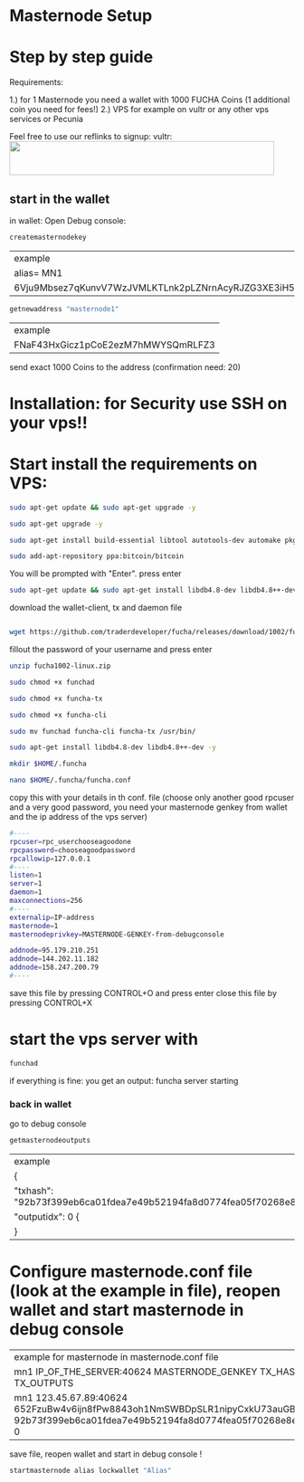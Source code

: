 # Masternode Setup  
# Step by step guide
 

Requirements: 	

1.) for 1 Masternode you need a wallet with 1000 FUCHA Coins (1 additional coin you need for fees!)
2.) VPS for example on vultr or any other vps services or Pecunia  

Feel free to use our reflinks to signup: 
vultr: <a href="https://www.vultr.com/?ref=8913368"><img src="https://www.vultr.com/media/banners/banner_468x60.png" width="468" height="60"></a>

 
## start in the wallet 
in wallet: Open Debug console: 

```bash
createmasternodekey
```

<table>
<tr><td>example</td></tr>
<tr><td>alias= MN1</td></tr>
<tr><td>6Vju9Mbsez7qKunvV7WzJVMLKTLnk2pLZNrnAcyRJZG3XE3iH58</td></tr>
</table>

```bash
getnewaddress "masternode1"  
```

<table>
<tr><td>example</td></tr>
<tr><td>FNaF43HxGicz1pCoE2ezM7hMWYSQmRLFZ3</td></tr>
</table>

send exact 1000 Coins to the address (confirmation need: 20) 


# Installation: for Security use SSH on your vps!!

# Start install the requirements on VPS:

```bash
sudo apt-get update && sudo apt-get upgrade -y
```
```bash
sudo apt-get upgrade -y
```
```bash
sudo apt-get install build-essential libtool autotools-dev automake pkg-config libssl-dev libevent-dev bsdmainutils python3 libboost-system-dev libboost-filesystem-dev libboost-chrono-dev libboost-test-dev libboost-thread-dev libboost-all-dev libboost-program-options-dev libminiupnpc-dev libzmq3-dev libprotobuf-dev protobuf-compiler unzip software-properties-common cmake -y
```
```bash
sudo add-apt-repository ppa:bitcoin/bitcoin
```
You will be prompted with "Enter". press enter

```bash
sudo apt-get update && sudo apt-get install libdb4.8-dev libdb4.8++-dev -y
```

download the wallet-client, tx and daemon file

```bash

wget https://github.com/traderdeveloper/fucha/releases/download/1002/fucha1002-linux.zip
```
fillout the password of your username and press enter


```bash
unzip fucha1002-linux.zip
```
```bash
sudo chmod +x funchad
```
```bash
sudo chmod +x funcha-tx
```
```bash
sudo chmod +x funcha-cli
```
```bash
sudo mv funchad funcha-cli funcha-tx /usr/bin/
```
```bash
sudo apt-get install libdb4.8-dev libdb4.8++-dev -y
```
```bash
mkdir $HOME/.funcha
```
```bash
nano $HOME/.funcha/funcha.conf
```

copy this with your details in th conf. file (choose only another good rpcuser and a very good password, you need your masternode genkey from wallet and the ip address of the vps server)
```bash
#----
rpcuser=rpc_userchooseagoodone
rpcpassword=chooseagoodpassword
rpcallowip=127.0.0.1
#----
listen=1
server=1
daemon=1
maxconnections=256
#----
externalip=IP-address
masternode=1
masternodeprivkey=MASTERNODE-GENKEY-from-debugconsole

addnode=95.179.210.251
addnode=144.202.11.182
addnode=158.247.200.79
#----
```
save this file by pressing CONTROL+O and press enter
close this file by pressing CONTROL+X

# start the vps server with

```bash
funchad
```
if everything is fine: you get an output: funcha server starting




### back in wallet
 
go to debug console

```bash
getmasternodeoutputs
```
<table>
<tr><td>example</td></tr>
 <tr><td>{</td></tr>
<tr><td>    "txhash": "92b73f399eb6ca01fdea7e49b52194fa8d0774fea05f70268e8e78f286c2948a", </td></tr>
<tr><td>     "outputidx": 0 {</td></tr>
<tr><td>   }</td></tr>
</table>


# Configure masternode.conf file (look at the example in file), reopen wallet and start masternode in debug console

<table>
<tr><td>example for masternode in masternode.conf file </td></tr>
<tr><td>mn1 IP_OF_THE_SERVER:40624 MASTERNODE_GENKEY TX_HASH TX_OUTPUTS</td></tr>
<tr><td>mn1 123.45.67.89:40624 652FzuBw4v6ijn8fPw8843oh1NmSWBDpSLR1nipyCxkU73auGBx 92b73f399eb6ca01fdea7e49b52194fa8d0774fea05f70268e8e78f286c2948a 0</td></tr>
</table>

save file, reopen wallet and start in debug console !

```bash
startmasternode alias lockwallet "Alias"
```
